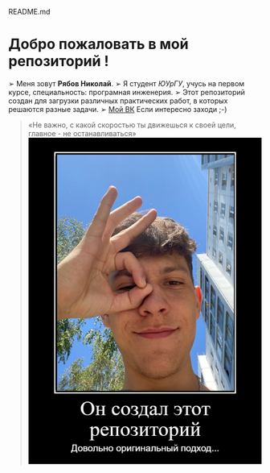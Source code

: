 README.md
# Добро пожаловать в мой репозиторий !
  ➢ Меня зовут __Рябов Николай__.
  ➢ Я студент _ЮУрГУ_, учусь на первом курсе, специальность: програмная инженерия.
  ➢ Этот репозиторий создан для загрузки различных практических работ, в которых решаются разные задачи.
  ➢ [Мой ВК](https://vk.com/kolyamba838)
Если интересно заходи ;-)
>«Не важно, с какой скоростью ты движешься к своей цели, главное - не останавливаться»
![картинка](meme.png)

